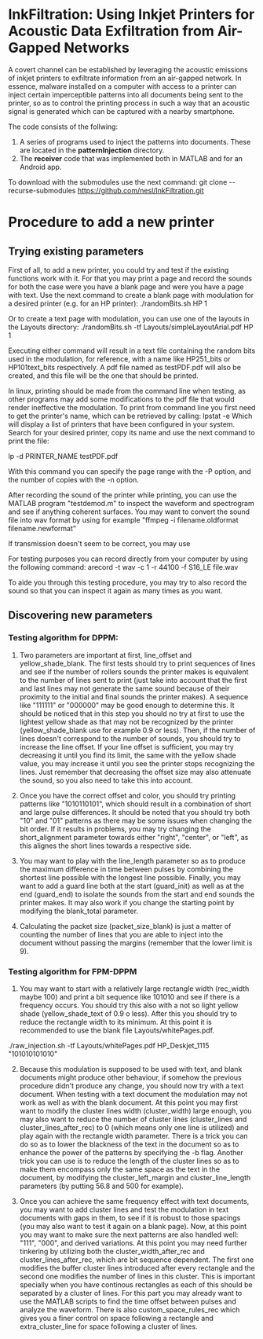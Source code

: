 # InkFiltration: Using Inkjet Printers for Acoustic Data Exfiltration from Air-Gapped Networks

A covert channel can be established by leveraging the acoustic emissions of inkjet printers to exfiltrate information from an air-gapped network. In essence, malware installed on a computer with access to a printer can inject certain imperceptible patterns into all documents being sent to the printer, so as to control the printing process in such a way that an acoustic signal is generated which can be captured with a nearby smartphone.

The code consists of the follwing:

1. A series of programs used to inject the patterns into documents. These are located in the **patternInjection** directory.
1. The **receiver** code that was implemented both in MATLAB and for an Android app.

To download with the submodules use the next command: git clone --recurse-submodules https://github.com/nesl/InkFiltration.git

# Procedure to add a new printer

## Trying existing parameters

First of all, to add a new printer, you could try and test if the existing functions work with it. For that you may print a page and record the sounds for both the case were you have a blank page and were you have a page with text.
Use the next command to create a blank page with modulation for a desired printer (e.g. for an HP printer):
./randomBits.sh HP 1

Or to create a text page with modulation, you can use one of the layouts in the Layouts directory:
./randomBits.sh -tf Layouts/simpleLayoutArial.pdf HP 1

Executing either command will result in a text file containing the random bits used in the modulation, for reference, with a name like HP251_bits or HP101text_bits respectively.
A pdf file named as testPDF.pdf will also be created, and this file will be the one that should be printed.

In linux, printing should be made from the command line when testing, as other programs may add some modifications to the pdf file that would render ineffective the modulation.
To print from command line you first need to get the printer's name, which can be retrieved by calling:
lpstat -e
Which will display a list of printers that have been configured in your system.
Search for your desired printer, copy its name and use the next command to print the file:

lp -d PRINTER_NAME testPDF.pdf

With this command you can specify the page range with the -P option, and the number of copies with the -n option.

After recording the sound of the printer while printing, you can use the MATLAB program "testdemod.m" to inspect the waveform and spectrogram and see if anything coherent surfaces.
You may want to convert the sound file into wav format by using for example "ffmpeg -i filename.oldformat filename.newformat"

If transmission doesn't seem to be correct, you may use 

For testing purposes you can record directly from your computer by using the following command:
arecord -t wav -c 1 -r 44100 -f S16_LE file.wav

To aide you through this testing procedure, you may try to also record the sound so that you can inspect it again as many times as you want.

## Discovering new parameters

### Testing algorithm for DPPM:

1. Two parameters are important at first, line_offset and yellow_shade_blank. The first tests should try to print sequences of lines and see if the number of rollers sounds the printer makes is equivalent to the number of lines sent to print (just take into account that the first and last lines may not generate the same sound because of their proximity to the initial and final sounds the printer makes). A sequence like "111111" or "000000" may be good enough to determine this. It should be noticed that in this step you should no try at first to use the lightest yellow shade as that may not be recognized by the printer (yellow_shade_blank use for example 0.9 or less). Then, if the number of lines doesn't correspond to the number of sounds, you should try to increase the line offset. If your line offset is sufficient, you may try decreasing it until you find its limit, the same with the yellow shade value, you may increase it until you see the printer stops recognizing the lines. Just remember that decreasing the offset size may also attenuate the sound, so you also need to take this into account.

2. Once you have the correct offset and color, you should try printing patterns like "1010110101", which should result in a combination of short and large pulse differences. It should be noted that you should try both "10" and "01" patterns as there may be some issues when changing the bit order. If it results in problems, you may try changing the short_alignment parameter towards either "right", "center", or "left", as this alignes the short lines towards a respective side.

3. You may want to play with the line_length parameter so as to produce the maximum difference in time between pulses by combining the shortest line possible with the longest line possible. Finally, you may want to add a guard line both at the start (guard_init) as well as at the end (guard_end) to isolate the sounds from the start and end sounds the printer makes. It may also work if you change the starting point by modifying the blank_total parameter.

4. Calculating the packet size (packet_size_blank) is just a matter of counting the number of lines that you are able to inject into the document without passing the margins (remember that the lower limit is 9).

### Testing algorithm for FPM-DPPM

1. You may want to start with a relatively large rectangle width (rec_width maybe 100) and print a bit sequence like 101010 and see if there is a frequency occurs. You should try this also with a not so light yellow shade (yellow_shade_text of 0.9 o less). After this you should try to reduce the rectangle width to its minimum. At this point it is recommended to use the blank file Layouts/whitePages.pdf.

./raw_injection.sh -tf Layouts/whitePages.pdf HP_Deskjet_1115 "101010101010"

2. Because this modulation is supposed to be used with text, and blank documents might produce other behaviour, if somehow the previous procedure didn't produce any change, you should now try with a text document. When testing with a text document the modulation may not work as well as with the blank document. At this point you may first want to modify the cluster lines width (cluster_width) large enough, you may also want to reduce the number of cluster lines (cluster_lines and cluster_lines_after_rec) to 0 (which means only one line is utilized) and play again with the rectangle width parameter. There is a trick you can do so as to lower the blackness of the text in the document so as to enhance the power of the patterns by specifying the -b flag. Another trick you can use is to reduce the length of the cluster lines so as to make them encompass only the same space as the text in the document, by modifying the cluster_left_margin and cluster_line_length parameters (by putting 56.8 and 500 for example).

3. Once you can achieve the same frequency effect with text documents, you may want to add cluster lines and test the modulation in text documents with gaps in them, to see if it is robust to those spacings (you may also want to test it again on a blank page). Now, at this point you may want to make sure the next patterns are also handled well: "111", "000", and derived variations. At this point you may need further tinkering by utilizing both the cluster_width_after_rec and cluster_lines_after_rec, which are bit sequence dependent. The first one modifies the buffer cluster lines introduced after every rectangle and the second one modifies the number of lines in this cluster. This is important specially when you have continous rectangles as each of this should be separated by a cluster of lines. For this part you may already want to use the MATLAB scripts to find the time offset between pulses and analyze the waveform. There is also custom_space_rules_rec which gives you a finer control on space following a rectangle and extra_cluster_line for space following a cluster of lines.
